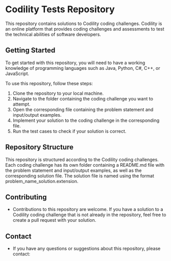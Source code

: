 # Codility Tests Repository
This repository contains solutions to Codility coding challenges. Codility is an online platform that provides coding challenges and assessments to test the technical abilities of software developers.

## Getting Started
To get started with this repository, you will need to have a working knowledge of programming languages such as Java, Python, C#, C++, or JavaScript.

To use this repository, follow these steps:

1. Clone the repository to your local machine.
2. Navigate to the folder containing the coding challenge you want to attempt.
3. Open the corresponding file containing the problem statement and input/output examples.
4. Implement your solution to the coding challenge in the corresponding file.
4. Run the test cases to check if your solution is correct.

## Repository Structure
This repository is structured according to the Codility coding challenges. Each coding challenge has its own folder containing a README.md file with the problem statement and input/output examples, as well as the corresponding solution file. The solution file is named using the format problem_name_solution.extension.

## Contributing
* Contributions to this repository are welcome. If you have a solution to a Codility coding challenge that is not already in the repository, feel free to create a pull request with your solution.

## Contact
* If you have any questions or suggestions about this repository, please contact:
